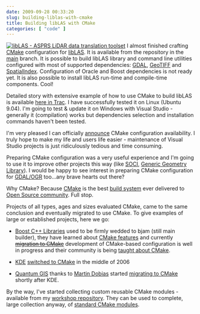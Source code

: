 ```yaml
---
date: 2009-09-28 00:33:20
slug: building-liblas-with-cmake
title: Building libLAS with CMake
categories: [ "code" ]
---
```


[![libLAS - ASPRS LiDAR data translation toolset](http://liblas.org/chrome/site/liblaslogo.png)](http://liblas.org/) I almost finished crafting [CMake](http://cmake.org) configuration for [libLAS](http://liblas.org/). It is available from the repository in the [main](http://hg.liblas.org/main/) branch. It is possible to build libLAS library and command line utilities configured with most of supported dependencies: [GDAL](http://gdal.org), [GeoTIFF](http://trac.osgeo.org/geotiff/) and [SpatialIndex](http://trac.gispython.org/spatialindex). Configuration of Oracle and Boost dependencies is not ready yet. It is also possible to install libLAS run-time and compile-time components. Cool!





Detailed story with extensive example of how to use CMake to build libLAS is available [here in Trac](http://liblas.org/ticket/52). I have successfully tested it on Linux (Ubuntu 9.04). I'm going to test & update it on Windows with Visual Studio - generally it (compilation) works but dependencies selection and installation commands haven't been tested.





I'm very pleased I can officially [announce](http://lists.osgeo.org/pipermail/liblas-devel/2009-September/000618.html) CMake configuration availability. I truly hope to make my life and users life easier - maintenance of Visual Studio projects is just ridiculously tedious and time consuming.





Preparing CMake configuration was a very useful experience and I'm going to use it to improve other projects this way (like [SOCI](http://soci.sourceforge.net/), [Generic Geometry Library](http://trac.osgeo.org/ggl)). I would be happy to see interest in preparing CMake configuration for [GDAL/OGR](http://gdal.org) too...any brave hearts out there?





Why CMake? Because [CMake](http://cmake.org) is the best [build system](http://en.wikipedia.org/wiki/Build_automation) ever delivered to [Open Source community](http://osgeo.org/). Full stop.





Projects of all types, ages and sizes evaluated CMake, came to the same conclusion and eventually migrated to use CMake. To give examples of large or established projects, here we go:






  * [Boost C++ Libraries](http://www.boost.org/) used to be firmly wedded to bjam (still main builder), they have learned about [CMake features](https://svn.boost.org/trac/boost/wiki/CMakeBoostFeatures) and currently [<del>migration to CMake</del>](https://svn.boost.org/trac/boost/wiki/CMake) development of CMake-based configuration is well in progress and their community is being [taught about CMake](http://lists.boost.org/boost-cmake/2009/01/0360.php).


  * [KDE](http://kde.org/) [switched to CMake](http://lwn.net/Articles/187923/) in the middle of 2006


  * [Quantum GIS](http://qgis.org/) thanks to [Martin Dobias](http://blog.qgis.org/blog/7) started [migrating to CMake](http://blog.qgis.org/node/16) shortly after KDE.






By the way, I've started collecting custom reusable CMake modules - available from my [workshop repository](http://github.com/mloskot/workshop/tree/master/cmake/). They can be used to complete, large collection anyway, of [standard CMake modules](http://www.cmake.org/cmake/help/cmake2.6docs.html#section_Standard%20CMake%20Modules).
